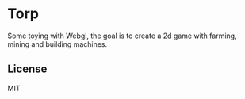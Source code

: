 # Torp

Some toying with Webgl, the goal is to create a 2d game with farming, mining and building machines.

## License 
MIT
